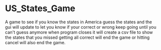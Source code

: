 # US_States_Game
A game to see if you know the states in America
guess the states and the gui will update to let you know if your correct or wrong
keep going until you can't guess anymore when program closes it will create a csv file to show the states that you missed
getting all correct will end the game or hitting cancel will also end the game.
